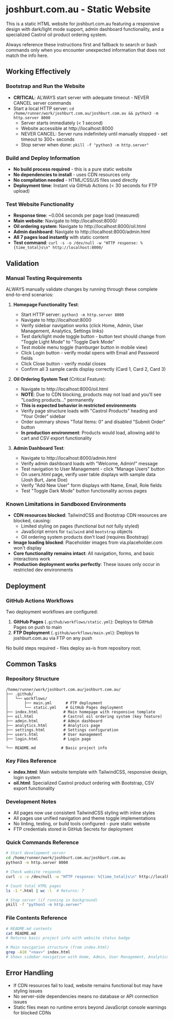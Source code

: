 # joshburt.com.au - Static Website

This is a static HTML website for joshburt.com.au featuring a responsive design with dark/light mode support, admin dashboard functionality, and a specialized Castrol oil product ordering system.

Always reference these instructions first and fallback to search or bash commands only when you encounter unexpected information that does not match the info here.

## Working Effectively

### Bootstrap and Run the Website
- **CRITICAL**: ALWAYS start server with adequate timeout - NEVER CANCEL server commands
- Start a local HTTP server: `cd /home/runner/work/joshburt.com.au/joshburt.com.au && python3 -m http.server 8000`
  - Server starts immediately (< 1 second)
  - Website accessible at http://localhost:8000
  - NEVER CANCEL: Server runs indefinitely until manually stopped - set timeout to 300+ seconds
  - Stop server when done: `pkill -f "python3 -m http.server"`

### Build and Deploy Information
- **No build process required** - this is a pure static website
- **No dependencies to install** - uses CDN resources only
- **No compilation needed** - HTML/CSS/JS files used directly
- **Deployment time**: Instant via GitHub Actions (< 30 seconds for FTP upload)

### Test Website Functionality  
- **Response time**: ~0.004 seconds per page load (measured)
- **Main website**: Navigate to http://localhost:8000/ 
- **Oil ordering system**: Navigate to http://localhost:8000/oil.html
- **Admin dashboard**: Navigate to http://localhost:8000/admin.html
- **All 7 pages load instantly** with static content
- **Test command**: `curl -s -o /dev/null -w "HTTP response: %{time_total}s\n" http://localhost:8000/`

## Validation

### Manual Testing Requirements
ALWAYS manually validate changes by running through these complete end-to-end scenarios:

1. **Homepage Functionality Test**:
   - Start HTTP server: `python3 -m http.server 8000`
   - Navigate to http://localhost:8000
   - Verify sidebar navigation works (click Home, Admin, User Management, Analytics, Settings links)
   - Test dark/light mode toggle button - button text should change from "Toggle Light Mode" to "Toggle Dark Mode"
   - Test mobile menu toggle (hamburger button in mobile view)
   - Click Login button - verify modal opens with Email and Password fields
   - Click Close button - verify modal closes
   - Confirm all 3 sample cards display correctly (Card 1, Card 2, Card 3)

2. **Oil Ordering System Test** (Critical Feature):
   - Navigate to http://localhost:8000/oil.html
   - **NOTE**: Due to CDN blocking, products may not load and you'll see "Loading products..." permanently
   - **This is expected behavior in restricted environments**
   - Verify page structure loads with "Castrol Products" heading and "Your Order" sidebar
   - Order summary shows "Total Items: 0" and disabled "Submit Order" button
   - **In production environment**: Products would load, allowing add to cart and CSV export functionality

3. **Admin Dashboard Test**:
   - Navigate to http://localhost:8000/admin.html
   - Verify admin dashboard loads with "Welcome, Admin!" message
   - Test navigation to User Management - click "Manage Users" button
   - On users.html page, verify user table displays with sample data (Josh Burt, Jane Doe)
   - Verify "Add New User" form displays with Name, Email, Role fields
   - Test "Toggle Dark Mode" button functionality across pages

### Known Limitations in Sandboxed Environments
- **CDN resources blocked**: TailwindCSS and Bootstrap CDN resources are blocked, causing:
  - Limited styling on pages (functional but not fully styled)
  - JavaScript errors for `tailwind` and `bootstrap` objects
  - Oil ordering system products don't load (requires Bootstrap)
- **Image loading blocked**: Placeholder images from via.placeholder.com won't display
- **Core functionality remains intact**: All navigation, forms, and basic interactions work
- **Production deployment works perfectly**: These issues only occur in restricted dev environments

## Deployment

### GitHub Actions Workflows
Two deployment workflows are configured:
1. **GitHub Pages** (`.github/workflows/static.yml`): Deploys to GitHub Pages on push to main
2. **FTP Deployment** (`.github/workflows/main.yml`): Deploys to joshburt.com.au via FTP on any push

No build steps required - files deploy as-is from repository root.

## Common Tasks

### Repository Structure
```
/home/runner/work/joshburt.com.au/joshburt.com.au/
├── .github/
│   └── workflows/
│       ├── main.yml      # FTP deployment
│       └── static.yml    # GitHub Pages deployment
├── index.html           # Main homepage with responsive template
├── oil.html             # Castrol oil ordering system (key feature)
├── admin.html           # Admin dashboard
├── analytics.html       # Analytics page
├── settings.html        # Settings configuration
├── users.html           # User management
├── login.html           # Login page

└── README.md           # Basic project info
```

### Key Files Reference
- **index.html**: Main website template with TailwindCSS, responsive design, login system
- **oil.html**: Specialized Castrol product ordering with Bootstrap, CSV export functionality  

### Development Notes
- All pages now use consistent TailwindCSS styling with inline styles
- All pages use unified navigation and theme toggle implementations
- No linting, testing, or build tools configured - pure static website
- FTP credentials stored in GitHub Secrets for deployment

### Quick Commands Reference
```bash
# Start development server
cd /home/runner/work/joshburt.com.au/joshburt.com.au
python3 -m http.server 8000

# Check website responds
curl -s -o /dev/null -w "HTTP response: %{time_total}s\n" http://localhost:8000/

# Count total HTML pages
ls -1 *.html | wc -l  # Returns: 7

# Stop server (if running in background)
pkill -f "python3 -m http.server"
```

### File Contents Reference
```bash
# README.md contents
cat README.md
# Returns basic project info with website status badge

# Main navigation structure (from index.html)
grep -A10 "<nav>" index.html
# Shows sidebar navigation with Home, Admin, User Management, Analytics, Settings, Logout
```

## Error Handling
- If CDN resources fail to load, website remains functional but may have styling issues
- No server-side dependencies means no database or API connection issues
- Static files mean no runtime errors beyond JavaScript console warnings for blocked CDNs
